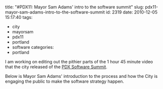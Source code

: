 title: "#PDX11: Mayor Sam Adams' intro to the software summit"
slug: pdx11-mayor-sam-adams-intro-to-the-software-summit
id: 2319
date: 2010-12-05 15:17:40
tags: 
- city
- mayorsam
- pdx11
- portland
- software
categories: 
- portland

I am working on editing out the pithier parts of the 1 hour 45 minute video that the city released of the [PDX Software Summit](http://www.chesnok.com/daily/2010/12/02/pdx11-the-software-summit-wrapup/).

Below is Mayor Sam Adams' introduction to the process and how the City is engaging the public to make the software strategy happen.

<object width="425" height="344"><param name="movie" value="http://www.youtube.com/v/3ERRdz4fbP4?hl=en&fs=1"></param><param name="allowFullScreen" value="true"></param><param name="allowscriptaccess" value="always"></param><embed src="http://www.youtube.com/v/3ERRdz4fbP4?hl=en&fs=1" type="application/x-shockwave-flash" allowscriptaccess="always" allowfullscreen="true" width="425" height="344"></embed></object>
